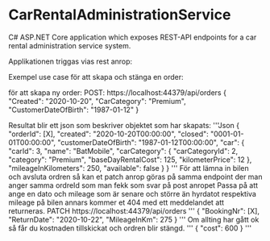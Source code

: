# CarRentalAdministrationService
C# ASP.NET Core application which exposes REST-API endpoints for a car rental administration service system.

Applikationen triggas vias rest anrop:

Exempel use case för att skapa och stänga en order:

för att skapa ny order:
POST: https://localhost:44379/api/orders
{
  "Created": "2020-10-20",
  "CarCategory": "Premium",
  "CustomerDateOfBirth": "1987-01-12"
}

Resultat blir ett json som beskriver objektet som har skapats:
'''Json
{
  "orderId": [X],
  "created": "2020-10-20T00:00:00",
  "closed": "0001-01-01T00:00:00",
  "customerDateOfBirth": "1987-01-12T00:00:00",
  "car": {
    "carId": 3,
    "name": "BatMobile",
    "carCategory": {
      "carCategoryId": 2,
      "category": "Premium",
      "baseDayRentalCost": 125,
      "kilometerPrice": 12
    },
    "mileageInKilometers": 250,
    "available": false
  }
}
'''
För att lämna in bilen och avsluta ordren så kan et patch anrop göras på samma endpoint der man anger samma ordreId som man fekk som svar på post anropet
Passa på att ange en dato och mileage som är senare och större än hyrdatot respektiva mileage på bilen annars kommer et 404 med ett meddelandet att returneras.
PATCH https://localhost:44379/api/orders
'''
{
  "BookingNr": [X],
  "ReturnDate": "2020-10-22",
 "MileageInKm": 275
}
'''
Om allting har gått ok så får du kostnaden tillskickat och ordren blir stängd.
'''
{
  "cost": 600
}
'''

